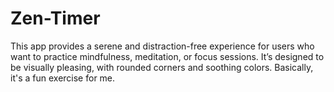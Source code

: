 # Zen-Timer
This app provides a serene and distraction-free experience for users who want to practice mindfulness, meditation, or focus sessions. It’s designed to be visually pleasing, with rounded corners and soothing colors. Basically, it's a fun exercise for me. 
